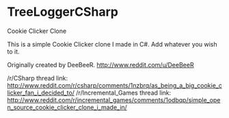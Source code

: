 TreeLoggerCSharp
================

Cookie Clicker Clone

This is a simple Cookie Clicker clone I made in C#. Add whatever you wish to it.

Originally created by DeeBeeR. http://www.reddit.com/u/DeeBeeR

/r/CSharp thread link: http://www.reddit.com/r/csharp/comments/1nzbrq/as_being_a_big_cookie_clicker_fan_i_decided_to/
/r/Incremental_Games thread link: http://www.reddit.com/r/incremental_games/comments/1odbqp/simple_open_source_cookie_clicker_clone_i_made_in/
